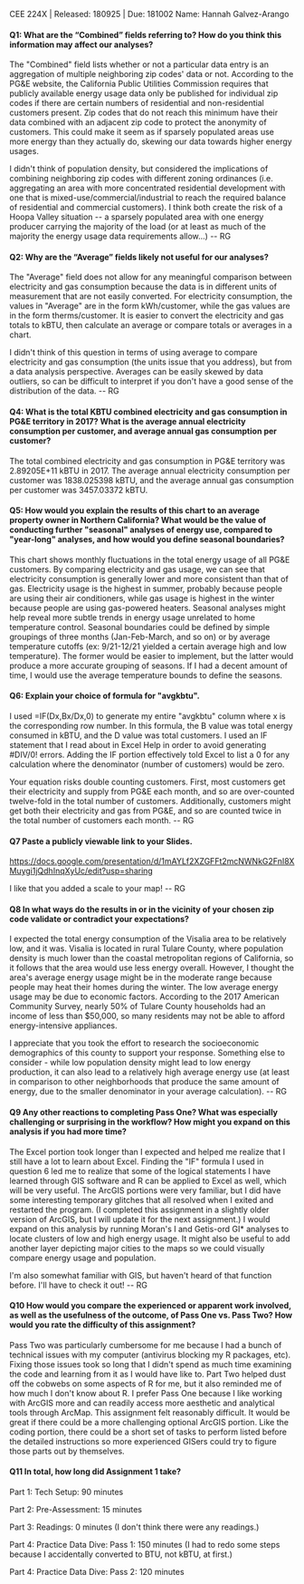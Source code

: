 CEE 224X | Released: 180925 | Due: 181002
Name: Hannah Galvez-Arango

#### Q1: What are the “Combined” fields referring to? How do you think this information may affect our analyses?

The "Combined" field lists whether or not a particular data entry is an aggregation of multiple neighboring zip codes' data or not.  According to the PG&E website, the California Public Utilities Commission requires that publicly available energy usage data only be published for individual zip codes if there are certain numbers of residential and non-residential customers present.  Zip codes that do not reach this minimum have their data combined with an adjacent zip code to protect the anonymity of customers.  This could make it seem as if sparsely populated areas use more energy than they actually do, skewing our data towards higher energy usages.

I didn't think of population density, but considered the implications of combining neighboring zip codes with different zoning ordinances (i.e. aggregating an area with more concentrated residential development with one that is mixed-use/commercial/industrial to reach the required balance of residential and commercial customers). I think both create the risk of a Hoopa Valley situation -- a sparsely populated area with one energy producer carrying the majority of the load (or at least as much of the majority the energy usage data requirements allow...) -- RG

#### Q2: Why are the “Average” fields likely not useful for our analyses?

The "Average" field does not allow for any meaningful comparison between electricity and gas consumption because the data is in different units of measurement that are not easily converted.  For electricity consumption, the values in "Average" are in the form kWh/customer, while the gas values are in the form therms/customer.  It is easier to convert the electricity and gas totals to kBTU, then calculate an average or compare totals or averages in a chart.  

I didn't think of this question in terms of using average to compare electricity and gas consumption (the units issue that you address), but from a data analysis perspective. Averages can be easily skewed by data outliers, so can be difficult to interpret if you don't have a good sense of the distribution of the data. -- RG

#### Q4: What is the total KBTU combined electricity and gas consumption in PG&E territory in 2017? What is the average annual electricity consumption per customer, and average annual gas consumption per customer?

The total combined electricity and gas consumption in PG&E territory was 2.89205E+11 kBTU in 2017.  The average annual electricity consumption per customer was 1838.025398 kBTU, and the average annual gas consumption per customer was 3457.03372 kBTU.  

#### Q5: How would you explain the results of this chart to an average property owner in Northern California? What would be the value of conducting further "seasonal" analyses of energy use, compared to "year-long" analyses, and how would you define seasonal boundaries?

This chart shows monthly fluctuations in the total energy usage of all PG&E customers.  By comparing electricity and gas usage, we can see that electricity consumption is generally lower and more consistent than that of gas.  Electricity usage is the highest in summer, probably because people are using their air conditioners, while gas usage is highest in the winter because people are using gas-powered heaters.  Seasonal analyses might help reveal more subtle trends in energy usage unrelated to home temperature control.  Seasonal boundaries could be defined by simple groupings of three months (Jan-Feb-March, and so on) or by average temperature cutoffs (ex: 9/21-12/21 yielded a certain average high and low temperature).  The former would be easier to implement, but the latter would produce a more accurate grouping of seasons.  If I had a decent amount of time, I would use the average temperature bounds to define the seasons.  

#### Q6: Explain your choice of formula for "avgkbtu".

I used =IF(Dx,Bx/Dx,0) to generate my entire "avgkbtu" column where x is the corresponding row number.  In this formula, the B value was total energy consumed in kBTU, and the D value was total customers.  I used an IF statement that I read about in Excel Help in order to avoid generating #DIV/0! errors.  Adding the IF portion effectively told Excel to list a 0 for any calculation where the denominator (number of customers) would be zero.

Your equation risks double counting customers. First, most customers get their electricity and supply from PG&E each month, and so are over-counted twelve-fold in the total number of customers. Additionally, customers might get both their electricity and gas from PG&E, and so are counted twice in the total number of customers each month. -- RG 


#### Q7 Paste a publicly viewable link to your Slides.

https://docs.google.com/presentation/d/1mAYLf2XZGFFt2mcNWNkG2FnI8XMuygi1jQdhInqXyUc/edit?usp=sharing

I like that you added a scale to your map! -- RG

#### Q8 In what ways do the results in or in the vicinity of your chosen zip code validate or contradict your expectations?

I expected the total energy consumption of the Visalia area to be relatively low, and it was.  Visalia is located in rural Tulare County, where population density is much lower than the coastal metropolitan regions of California, so it follows that the area would use less energy overall.  However, I thought the area's average energy usage might be in the moderate range because people may heat their homes during the winter.  The low average energy usage may be due to economic factors.  According to the 2017 American Community Survey, nearly 50% of Tulare County households had an income of less than $50,000, so many residents may not be able to afford energy-intensive appliances.  

I appreciate that you took the effort to research the socioeconomic demographics of this county to support your response. Something else to consider - while low population density might lead to low energy production, it can also lead to a relatively high average energy use (at least in comparison to other neighborhoods that produce the same amount of energy, due to the smaller denominator in your average calculation). -- RG

#### Q9 Any other reactions to completing Pass One? What was especially challenging or surprising in the workflow? How might you expand on this analysis if you had more time?

The Excel portion took longer than I expected and helped me realize that I still have a lot to learn about Excel.  Finding the "IF" formula I used in question 6 led me to realize that some of the logical statements I have learned through GIS software and R can be applied to Excel as well, which will be very useful.  The ArcGIS portions were very familiar, but I did have some interesting temporary glitches that all resolved when I exited and restarted the program.  (I completed this assignment in a slightly older version of ArcGIS, but I will update it for the next assignment.)  I would expand on this analysis by running Moran's I and Getis-ord GI* analyses to locate clusters of low and high energy usage.  It might also be useful to add another layer depicting major cities to the maps so we could visually compare energy usage and population.  

I'm also somewhat familiar with GIS, but haven't heard of that function before. I'll have to check it out! -- RG

#### Q10 How would you compare the experienced or apparent work involved, as well as the usefulness of the outcome, of Pass One vs. Pass Two? How would you rate the difficulty of this assignment?

Pass Two was particularly cumbersome for me because I had a bunch of technical issues with my computer (antivirus blocking my R packages, etc).  Fixing those issues took so long that I didn't spend as much time examining the code and learning from it as I would have like to.  Part Two helped dust off the cobwebs on some aspects of R for me, but it also reminded me of how much I don't know about R.  I prefer Pass One because I like working with ArcGIS more and can readily access more aesthetic and analytical tools through ArcMap.  This assignment felt reasonably difficult.  It would be great if there could be a more challenging optional ArcGIS portion.  Like the coding portion, there could be a short set of tasks to perform listed before the detailed instructions so more experienced GISers could try to figure those parts out by themselves.  



#### Q11 In total, how long did Assignment 1 take?

Part 1: Tech Setup: 90 minutes

Part 2: Pre-Assessment: 15 minutes

Part 3: Readings: 0 minutes (I don't think there were any readings.)

Part 4: Practice Data Dive: Pass 1: 150 minutes (I had to redo some steps because I accidentally converted to BTU, not kBTU, at first.)

Part 4: Practice Data Dive: Pass 2: 120 minutes

